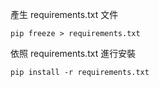 產生 requirements.txt 文件

```
pip freeze > requirements.txt
```


依照 requirements.txt 進行安裝
```
pip install -r requirements.txt
```

